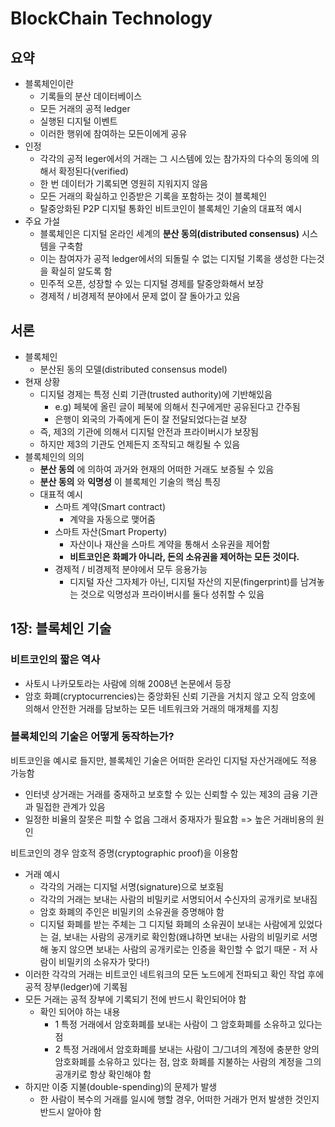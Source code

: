 # BlockChain Technology

## 요약

- 블록체인이란
  - 기록들의 분산 데이터베이스
  - 모든 거래의 공적 ledger
  - 실행된 디지털 이벤트
  - 이러한 행위에 참여하는 모든이에게 공유
- 인정
  - 각각의 공적 leger에서의 거래는 그 시스템에 있는 참가자의 다수의 동의에 의해서 확정된다(verified)
  - 한 번 데이터가 기록되면 영원히 지워지지 않음
  - 모든 거래의 확실하고 인증받은 기록을 포함하는 것이 블록체인
  - 탈중앙화된 P2P 디지털 통화인 비트코인이 블록체인 기술의 대표적 예시
- 주요 가설
  - 블록체인은 디지털 온라인 세계의 **분산 동의(distributed consensus)** 시스템을 구축함
  - 이는 참여자가 공적 ledger에서의 되돌릴 수 없는 디지털 기록을 생성한 다는것을 확실히 알도록 함
  - 민주적 오픈, 성장할 수 있는 디지털 경제를 탈중앙화해서 보장
  - 경제적 / 비경제적 분야에서 문제 없이 잘 돌아가고 있음

## 서론

- 블록체인
  - 분산된 동의 모델(distributed consensus model)
- 현재 상황
  - 디지털 경제는 특정 신뢰 기관(trusted authority)에 기반해있음
    - e.g) 페북에 올린 글이 페북에 의해서 친구에게만 공유된다고 간주됨
    - 은행이 외국의 가족에게 돈이 잘 전달되었다는걸 보장
  - 즉, 제3의 기관에 의해서 디지털 안전과 프라이버시가 보장됨
  - 하지만 제3의 기관도 언제든지 조작되고 해킹될 수 있음
- 블록체인의 의의
  - **분산 동의** 에 의하여 과거와 현재의 어떠한 거래도 보증될 수 있음
  - **분산 동의** 와 **익명성** 이 블록체인 기술의 핵심 특징
  - 대표적 예시
    - 스마트 계약(Smart contract)
      - 계약을 자동으로 맺어줌
    - 스마트 자산(Smart Property)
      - 자산이나 재산을 스마트 계약을 통해서 소유권을 제어함
      - **비트코인은 화폐가 아니라, 돈의 소유권을 제어하는 모든 것이다.**
    - 경제적 / 비경제적 분야에서 모두 응용가능
      - 디지털 자산 그자체가 아닌, 디지털 자산의 지문(fingerprint)를 남겨놓는 것으로 익명성과 프라이버시를 둘다 성취할 수 있음

## 1장: 블록체인 기술

### 비트코인의 짧은 역사

- 사토시 나카모토라는 사람에 의해 2008년 논문에서 등장
- 암호 화폐(cryptocurrencies)는 중앙화된 신뢰 기관을 거치지 않고 오직 암호에 의해서 안전한 거래를 담보하는 모든 네트워크와 거래의 매개체를 지칭

### 블록체인의 기술은 어떻게 동작하는가?

비트코인을 예시로 들지만, 블록체인 기술은 어떠한 온라인 디지털 자산거래에도 적용 가능함

- 인터넷 상거래는 거래를 중재하고 보호할 수 있는 신뢰할 수 있는 제3의 금융 기관과 밀접한 관계가 있음
- 일정한 비율의 잘못은 피할 수 없음 그래서 중재자가 필요함 => 높은 거래비용의 원인

비트코인의 경우 암호적 증명(cryptographic proof)을 이용함

- 거래 예시
  - 각각의 거래는 디지털 서명(signature)으로 보호됨
  - 각각의 거래는 보내는 사람의 비밀키로 서명되어서 수신자의 공개키로 보내짐
  - 암호 화폐의 주인은 비밀키의 소유권을 증명해야 함
  - 디지털 화폐를 받는 주체는 그 디지털 화폐의 소유권이 보내는 사람에게 있었다는 걸, 보내는 사람의 공개키로 확인함(왜냐하면 보내는 사람의 비밀키로 서명해 놓지 않으면 보내는 사람의 공개키로는 인증을 확인할 수 없기 때문 - 저 사람이 비밀키의 소유자가 맞다!)
- 이러한 각각의 거래는 비트코인 네트워크의 모든 노드에게 전파되고 확인 작업 후에 공적 장부(ledger)에 기록됨
- 모든 거래는 공적 장부에 기록되기 전에 반드시 확인되어야 함
  - 확인 되어야 하는 내용
    - 1 특정 거래에서 암호화폐를 보내는 사람이 그 암호화폐를 소유하고 있다는 점
    - 2 특정 거래에서 암호화폐를 보내는 사람이 그/그녀의 계정에 충분한 양의 암호화폐를 소유하고 있다는 점, 암호 화폐를 지불하는 사람의 계정을 그의 공개키로 항상 확인해야 함
- 하지만 이중 지불(double-spending)의 문제가 발생
  - 한 사람이 복수의 거래를 일시에 행할 경우, 어떠한 거래가 먼저 발생한 것인지 반드시 알아야 함
